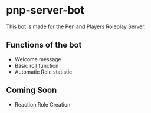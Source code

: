 # pnp-server-bot
This bot is made for the Pen and Players Roleplay Server.

## Functions of the bot
- Welcome message
- Basic roll function
- Automatic Role statistic

## Coming Soon
- Reaction Role Creation